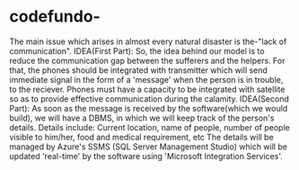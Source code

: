 # codefundo-
The main issue which arises in almost every natural disaster is the-"lack of communication".
IDEA(First Part):
So, the idea behind our model is to reduce the communication gap between the sufferers and the helpers.
For that, the phones should be integrated with transmitter which will send immediate signal in the form of a 'message' when the person is in trouble, to the reciever.
Phones must have a capacity to be integrated with satellite so as to provide effective communication during the calamity.
IDEA(Second Part):
As soon as the message is received by the software(which we would build), we will have a DBMS, in which we will keep track of the person's details.
Details include: Current location, name of people, number of people visible to him/her, food and medical requirement, etc
The details will be managed by Azure's SSMS (SQL Server Management Studio) which will be updated 'real-time' by the software using 'Microsoft Integration Services'.
